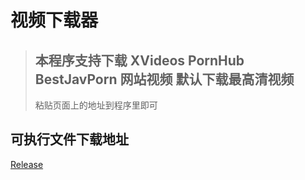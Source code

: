 # 视频下载器



>##  本程序支持下载 XVideos  PornHub  BestJavPorn  网站视频  默认下载最高清视频
> 粘贴页面上的地址到程序里即可

## 可执行文件下载地址
<a href='https://github.com/xrdev1997/DwonloadTool/releases'>Release</a>
  
  <!-- ``` 
    pyinstaller -F -i favicon.ico Downloader.py
    # 打开dist 目录下就可以看见打包
  ``` -->